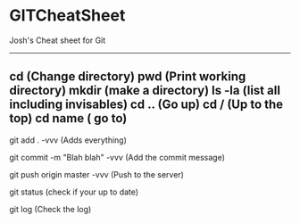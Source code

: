 # GITCheatSheet
Josh's Cheat sheet for Git

---
cd (Change directory)
pwd (Print working directory)
mkdir (make a directory)
ls -la (list all including invisables)
cd .. (Go up)
cd / (Up to the top)
cd name ( go to)
---
git add . -vvv (Adds everything)

git commit -m "Blah blah" -vvv (Add the commit message)

git push origin master -vvv (Push to the server)

git status (check if your up to date)

git log (Check the log)

